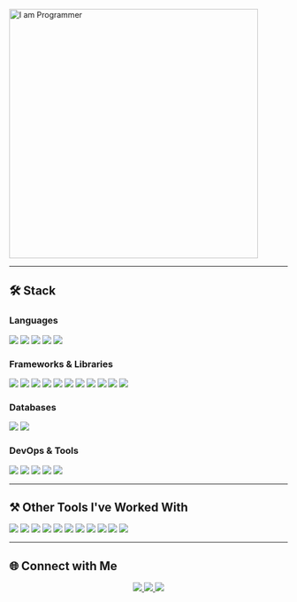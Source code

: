 <div align="left">

<p align="left">
  <img src="mario.gif" width="450" alt="I am Programmer">
</p>

---

## 🛠️ Stack

   <h3>Languages</h3>
<!--    <img src="https://img.shields.io/badge/Java-ED8B00?style=for-the-badge&logo=oracle&logoColor=white" /> -->
   <img src="https://img.shields.io/badge/TypeScript-007ACC?style=for-the-badge&logo=typescript&logoColor=white" />
   <img src="https://img.shields.io/badge/Python-3776AB?style=for-the-badge&logo=python&logoColor=white" />
   <img src="https://img.shields.io/badge/Go-00ADD8?style=for-the-badge&logo=go&logoColor=white" />
<!--    <img src="https://img.shields.io/badge/Lua-2C2D72?style=for-the-badge&logo=lua&logoColor=white" /> -->
   <img src="https://img.shields.io/badge/Bash-4EAA25?style=for-the-badge&logo=gnu-bash&logoColor=white" />
   <img src="https://img.shields.io/badge/Elixir-4B275F?style=for-the-badge&logo=elixir&logoColor=white" />
   
   <h3>Frameworks & Libraries</h3>
<!--    <img src="https://img.shields.io/badge/Spring_Boot-6DB33F?style=for-the-badge&logo=spring-boot&logoColor=white" /> -->
   <img src="https://img.shields.io/badge/React-20232A?style=for-the-badge&logo=react&logoColor=61DAFB" />
   <img src="https://img.shields.io/badge/React_Native-20232A?style=for-the-badge&logo=react&logoColor=61DAFB" />
   <img src="https://img.shields.io/badge/Next.js-000000?style=for-the-badge&logo=nextdotjs&logoColor=white" />
   <img src="https://img.shields.io/badge/Zustand-000000?style=for-the-badge&logo=zustand&logoColor=white" />
<!--    <img src="https://img.shields.io/badge/Nuxt.js-00DC82?style=for-the-badge&logo=nuxtdotjs&logoColor=white" /> -->
<!--    <img src="https://img.shields.io/badge/Vue.js-4FC08D?style=for-the-badge&logo=vuedotjs&logoColor=white" /> -->
<!--    <img src="https://img.shields.io/badge/Pinia-FFD700?style=for-the-badge&logo=pinia&logoColor=white" /> -->
   <img src="https://img.shields.io/badge/Astro-0D1117?style=for-the-badge&logo=astro&logoColor=white" />
   <img src="https://img.shields.io/badge/Node.js-43853D?style=for-the-badge&logo=node.js&logoColor=white" />
   <img src="https://img.shields.io/badge/Express.js-404D59?style=for-the-badge&logo=express&logoColor=white" />
   <img src="https://img.shields.io/badge/FastAPI-009688?style=for-the-badge&logo=fastapi&logoColor=white" />
<!--    <img src="https://img.shields.io/badge/Zustand-593D88?style=for-the-badge&logo=react&logoColor=white" /> -->
   <img src="https://img.shields.io/badge/Expo-000020?style=for-the-badge&logo=expo&logoColor=white" />
<!--    <img src="https://img.shields.io/badge/Ruby_on_Rails-CC0000?style=for-the-badge&logo=ruby-on-rails&logoColor=white" /> -->
   <img src="https://img.shields.io/badge/Tailwind_CSS-38B2AC?style=for-the-badge&logo=tailwind-css&logoColor=white" />
<!--    <img src="https://img.shields.io/badge/Prisma-3982CE?style=for-the-badge&logo=Prisma&logoColor=white" /> -->
   <img src="https://img.shields.io/badge/Phoenix-FF6600?style=for-the-badge&logo=phoenix&logoColor=white" />
   
  <h3>Databases</h3>
  <img src="https://img.shields.io/badge/PostgreSQL-316192?style=for-the-badge&logo=postgresql&logoColor=white" />
  <img src="https://img.shields.io/badge/SQLite-07405E?style=for-the-badge&logo=sqlite&logoColor=white" />
  
  <h3>DevOps & Tools</h3>
  <img src="https://img.shields.io/badge/Docker-2496ED?style=for-the-badge&logo=docker&logoColor=white" />
  <img src="https://img.shields.io/badge/GitHub_Actions-2088FF?style=for-the-badge&logo=github-actions&logoColor=white" />
  <img src="https://img.shields.io/badge/Cloudflare-F38020?style=for-the-badge&logo=cloudflare&logoColor=white" />
  <img src="https://img.shields.io/badge/Nginx-009639?style=for-the-badge&logo=nginx&logoColor=white" />
  <img src="https://img.shields.io/badge/NeoVim-57A143?style=for-the-badge&logo=neovim&logoColor=white" />
</div>

---

## ⚒️ Other Tools I've Worked With

<div align="left">
  <img src="https://img.shields.io/badge/Redux-593D88?style=for-the-badge&logo=redux&logoColor=white" />
  <img src="https://img.shields.io/badge/NestJS-E0234E?style=for-the-badge&logo=nestjs&logoColor=white" />
  <img src="https://img.shields.io/badge/GraphQL-E10098?style=for-the-badge&logo=graphql&logoColor=white" />
  <img src="https://img.shields.io/badge/MongoDB-4EA94B?style=for-the-badge&logo=mongodb&logoColor=white" />
<!--   <img src="https://img.shields.io/badge/Elasticsearch-005571?style=for-the-badge&logo=elasticsearch&logoColor=white" /> -->
  <img src="https://img.shields.io/badge/Jest-C21325?style=for-the-badge&logo=jest&logoColor=white" />
  <img src="https://img.shields.io/badge/Cypress-17202C?style=for-the-badge&logo=cypress&logoColor=white" />
  <img src="https://img.shields.io/badge/RabbitMQ-FF6600?style=for-the-badge&logo=rabbitmq&logoColor=white" />
  <img src="https://img.shields.io/badge/Apache_Kafka-231F20?style=for-the-badge&logo=apache-kafka&logoColor=white" />
  <img src="https://img.shields.io/badge/Terraform-7B42BC?style=for-the-badge&logo=terraform&logoColor=white" />
  <img src="https://img.shields.io/badge/Kubernetes-326CE5?style=for-the-badge&logo=kubernetes&logoColor=white" />
  <img src="https://img.shields.io/badge/Amazon_AWS-232F3E?style=for-the-badge&logo=amazon-aws&logoColor=white" />
</div>

---

## 🌐 Connect with Me

<div align="center">
  <a href="mailto:prashanttbhardwajj@gmail.com">
    <img src="https://img.shields.io/badge/Gmail-333333?style=for-the-badge&logo=gmail&logoColor=red" />
  </a>
  <a href="https://www.linkedin.com/in/prashant-bhardwaj-20/" target="_blank">
    <img src="https://img.shields.io/badge/LinkedIn-0077B5?style=for-the-badge&logo=linkedin&logoColor=white" />
  </a>
<a href="https://twitter.com/BigSamosa20" target="_blank">
    <img src="https://img.shields.io/badge/Twitter-%231DA1F2.svg?style=for-the-badge&logo=Twitter&logoColor=white" />
  </a>
</div>
